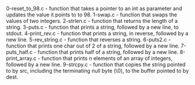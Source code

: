0-reset_to_98.c - function that takes a pointer to an int as parameter and updates the value it points to to 98.
1-swap.c - function that swaps the values of two integers.
2-strlen.c - function that returns the length of a string.
3-puts.c - function that prints a string, followed by a new line, to stdout.
4-print_rev.c - function that prints a string, in reverse, followed by a new line.
5-rev_string.c - function that reverses a string.
6-puts2.c - function that prints one char out of 2 of a string, followed by a new line.
7-puts_half.c - function that prints half of a string, followed by a new line.
8-print_array.c - function that prints n elements of an array of integers, followed by a new line.
9-strcpy.c - function that copies the string pointed to by src, including the terminating null byte (\0), to the buffer pointed to by dest.

